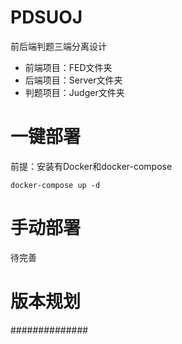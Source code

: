 # PDSUOJ

前后端判题三端分离设计

- 前端项目：FED文件夹
- 后端项目：Server文件夹
- 判题项目：Judger文件夹


# 一键部署
前提：安装有Docker和docker-compose
```
docker-compose up -d
```

# 手动部署
待完善

# 版本规划
##############

